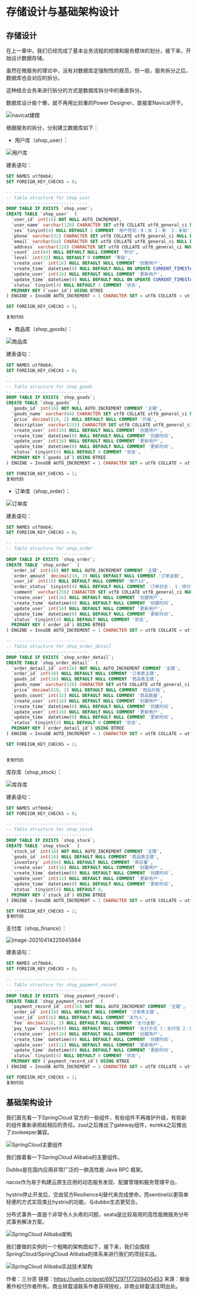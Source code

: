 # 存储设计与基础架构设计

## 存储设计

在上一章中，我们已经完成了基本业务流程的梳理和服务模块的划分，接下来，开始设计数据存储。

虽然在微服务的理论中，没有对数据库定强制性的规范，但一般，服务拆分之后，数据库也会对应的拆分。

这种结合业务来进行拆分的方式是数据库拆分中的垂直拆分。

数据库设计偷个懒，就不再用比较重的Power Designer，直接拿Navicat开干。

![navicat建模](https://gitee.com/wuyilong/picture-bed/raw/master/img/4b33b53f5a61450d9f6c5b97def0a4e4~tplv-k3u1fbpfcp-watermark.png)

根据服务的拆分，分别建立数据库如下：

- 用户库（shop_user）：

![用户库](https://gitee.com/wuyilong/picture-bed/raw/master/img/5bc6c194c1eb4433b1c69a14e43197ca~tplv-k3u1fbpfcp-watermark.png)

建表语句：

```sql
SET NAMES utf8mb4;
SET FOREIGN_KEY_CHECKS = 0;

-- ----------------------------
-- Table structure for shop_user
-- ----------------------------
DROP TABLE IF EXISTS `shop_user`;
CREATE TABLE `shop_user`  (
  `user_id` int(16) NOT NULL AUTO_INCREMENT,
  `user_name` varchar(128) CHARACTER SET utf8 COLLATE utf8_general_ci NULL DEFAULT NULL COMMENT '用户名',
  `sex` tinyint(4) NULL DEFAULT 2 COMMENT '用户性别：0：女 1：男  2：未知',
  `phone` varchar(32) CHARACTER SET utf8 COLLATE utf8_general_ci NULL DEFAULT NULL COMMENT '手机号',
  `email` varchar(64) CHARACTER SET utf8 COLLATE utf8_general_ci NULL DEFAULT NULL COMMENT '邮箱',
  `address` varchar(128) CHARACTER SET utf8 COLLATE utf8_general_ci NULL DEFAULT NULL COMMENT '地址',
  `count` int(64) NULL DEFAULT NULL COMMENT '积分',
  `level` int(32) NULL DEFAULT 0 COMMENT '等级',
  `create_user` int(16) NULL DEFAULT NULL COMMENT '创建用户',
  `create_time` datetime(0) NULL DEFAULT NULL ON UPDATE CURRENT_TIMESTAMP(0) COMMENT '创建时间',
  `update_user` int(16) NULL DEFAULT NULL COMMENT '更新用户',
  `update_time` datetime(0) NULL DEFAULT NULL ON UPDATE CURRENT_TIMESTAMP(0) COMMENT '更新时间',
  `status` tinyint(4) NULL DEFAULT 1 COMMENT '状态',
  PRIMARY KEY (`user_id`) USING BTREE
) ENGINE = InnoDB AUTO_INCREMENT = 1 CHARACTER SET = utf8 COLLATE = utf8_general_ci COMMENT = '用户表' ROW_FORMAT = Dynamic;

SET FOREIGN_KEY_CHECKS = 1;

复制代码
```

- 商品库（shop_goods）：

![商品库](https://gitee.com/wuyilong/picture-bed/raw/master/img/cacf7f87cbcb4418bc69f5e1e0149f49~tplv-k3u1fbpfcp-watermark.png)

建表语句：

```sql
SET NAMES utf8mb4;
SET FOREIGN_KEY_CHECKS = 0;

-- ----------------------------
-- Table structure for shop_goods
-- ----------------------------
DROP TABLE IF EXISTS `shop_goods`;
CREATE TABLE `shop_goods`  (
  `goods_id` int(16) NOT NULL AUTO_INCREMENT COMMENT '主键',
  `goods_name` varchar(64) CHARACTER SET utf8 COLLATE utf8_general_ci NULL DEFAULT NULL COMMENT '商品名称',
  `price` decimal(10, 2) NULL DEFAULT NULL COMMENT '价格',
  `description` varchar(255) CHARACTER SET utf8 COLLATE utf8_general_ci NULL DEFAULT NULL COMMENT '商品介绍',
  `create_user` int(16) NULL DEFAULT NULL COMMENT '创建用户',
  `create_time` datetime(0) NULL DEFAULT NULL COMMENT '创建时间',
  `update_user` int(16) NULL DEFAULT NULL COMMENT '更新用户',
  `update_time` datetime(0) NULL DEFAULT NULL COMMENT '更新时间',
  `status` tinyint(4) NULL DEFAULT 0 COMMENT '状态',
  PRIMARY KEY (`goods_id`) USING BTREE
) ENGINE = InnoDB AUTO_INCREMENT = 1 CHARACTER SET = utf8 COLLATE = utf8_general_ci ROW_FORMAT = Dynamic;

SET FOREIGN_KEY_CHECKS = 1;
复制代码
```

- 订单库（shop_order）：

![订单库](https://gitee.com/wuyilong/picture-bed/raw/master/img/1844f7b1028d402b953fcd0bafc06a75~tplv-k3u1fbpfcp-watermark.png)

建表语句：

```sql
SET NAMES utf8mb4;
SET FOREIGN_KEY_CHECKS = 0;

-- ----------------------------
-- Table structure for shop_order
-- ----------------------------
DROP TABLE IF EXISTS `shop_order`;
CREATE TABLE `shop_order`  (
  `order_id` int(16) NOT NULL AUTO_INCREMENT COMMENT '主键',
  `order_amount` decimal(10, 2) NULL DEFAULT NULL COMMENT '订单金额',
  `user_id` int(16) NULL DEFAULT NULL COMMENT '用户id',
  `order_status` tinyint(4) NULL DEFAULT NULL COMMENT '订单状态： 1：待付款  2：已支付 3：已发货 4：已完成 5：已关闭',
  `comment` varchar(256) CHARACTER SET utf8 COLLATE utf8_general_ci NULL DEFAULT NULL COMMENT '评价',
  `create_user` int(16) NULL DEFAULT NULL COMMENT '创建用户',
  `create_time` datetime(0) NULL DEFAULT NULL COMMENT '创建时间',
  `update_user` int(16) NULL DEFAULT NULL COMMENT '更新用户',
  `update_time` datetime(0) NULL DEFAULT NULL COMMENT '更新时间',
  `status` tinyint(4) NULL DEFAULT NULL COMMENT '状态',
  PRIMARY KEY (`order_id`) USING BTREE
) ENGINE = InnoDB AUTO_INCREMENT = 1 CHARACTER SET = utf8 COLLATE = utf8_general_ci ROW_FORMAT = Dynamic;

-- ----------------------------
-- Table structure for shop_order_detail
-- ----------------------------
DROP TABLE IF EXISTS `shop_order_detail`;
CREATE TABLE `shop_order_detail`  (
  `order_detail_id` int(16) NOT NULL AUTO_INCREMENT COMMENT '主键',
  `order_id` int(16) NULL DEFAULT NULL COMMENT '订单表主键',
  `goods_id` int(16) NULL DEFAULT NULL COMMENT '商品表主键',
  `goods_name` varchar(128) CHARACTER SET utf8 COLLATE utf8_general_ci NULL DEFAULT NULL COMMENT '商品名称',
  `price` decimal(10, 2) NULL DEFAULT NULL COMMENT '商品价格',
  `goods_count` int(32) NULL DEFAULT NULL COMMENT '商品数量',
  `create_user` int(16) NULL DEFAULT NULL COMMENT '创建用户',
  `create_time` datetime(0) NULL DEFAULT NULL COMMENT '创建时间',
  `update_user` int(16) NULL DEFAULT NULL COMMENT '更新用户',
  `update_time` datetime(0) NULL DEFAULT NULL COMMENT '更新时间',
  `status` tinyint(4) NULL DEFAULT 0 COMMENT '状态',
  PRIMARY KEY (`order_detail_id`) USING BTREE
) ENGINE = InnoDB AUTO_INCREMENT = 1 CHARACTER SET = utf8 COLLATE = utf8_general_ci ROW_FORMAT = Dynamic;

SET FOREIGN_KEY_CHECKS = 1;


复制代码
```

库存库（shop_stock）：

![库存库](https://gitee.com/wuyilong/picture-bed/raw/master/img/37ce29a2c3164ee986892e92db46d7d9~tplv-k3u1fbpfcp-watermark.png)

建表语句：

```sql
SET NAMES utf8mb4;
SET FOREIGN_KEY_CHECKS = 0;

-- ----------------------------
-- Table structure for shop_stock
-- ----------------------------
DROP TABLE IF EXISTS `shop_stock`;
CREATE TABLE `shop_stock`  (
  `stock_id` int(16) NOT NULL AUTO_INCREMENT COMMENT '主键',
  `goods_id` int(16) NULL DEFAULT NULL COMMENT '商品表主键',
  `inventory` int(64) NULL DEFAULT NULL COMMENT '库存量',
  `create_user` int(16) NULL DEFAULT NULL COMMENT '创建用户',
  `create_time` datetime(0) NULL DEFAULT NULL COMMENT '创建时间',
  `update_user` int(11) NULL DEFAULT NULL COMMENT '更新用户',
  `update_time` datetime(0) NULL DEFAULT NULL COMMENT '更新时间',
  `status` tinyint(4) NULL DEFAULT 0,
  PRIMARY KEY (`stock_id`) USING BTREE
) ENGINE = InnoDB AUTO_INCREMENT = 1 CHARACTER SET = utf8 COLLATE = utf8_general_ci ROW_FORMAT = Dynamic;

SET FOREIGN_KEY_CHECKS = 1;
复制代码
```

支付库（shop_finance）：

![image-20210414225945884](https://gitee.com/wuyilong/picture-bed/raw/master/img/4dc0d77f4fd947adb9ee1bb4c2e81677~tplv-k3u1fbpfcp-watermark.png)

建表语句：

```sql
SET NAMES utf8mb4;
SET FOREIGN_KEY_CHECKS = 0;

-- ----------------------------
-- Table structure for shop_payment_record
-- ----------------------------
DROP TABLE IF EXISTS `shop_payment_record`;
CREATE TABLE `shop_payment_record`  (
  `payment_record_id` int(16) NOT NULL AUTO_INCREMENT COMMENT '主键',
  `order_id` int(16) NULL DEFAULT NULL COMMENT '订单表主键',
  `user_id` int(16) NULL DEFAULT NULL COMMENT '支付人',
  `fee` decimal(16, 2) NULL DEFAULT NULL COMMENT '支付金额',
  `pay_type` tinyint(4) NULL DEFAULT NULL COMMENT '支付方式 1：支付宝 2：微信支付',
  `create_user` int(16) NULL DEFAULT NULL COMMENT '创建用户',
  `create_time` datetime(0) NULL DEFAULT NULL COMMENT '创建时间',
  `update_user` int(11) NULL DEFAULT NULL COMMENT '更新用户',
  `update_time` datetime(0) NULL DEFAULT NULL COMMENT '更新时间',
  `status` tinyint(4) NULL DEFAULT 0 COMMENT '状态',
  PRIMARY KEY (`payment_record_id`) USING BTREE
) ENGINE = InnoDB AUTO_INCREMENT = 1 CHARACTER SET = utf8 COLLATE = utf8_general_ci ROW_FORMAT = Dynamic;

SET FOREIGN_KEY_CHECKS = 1;
复制代码
```

## 基础架构设计

我们首先看一下SpringCloud 官方的一些组件，有些组件不再维护升级，有些新的组件重新承担起相应的责任。zuul之后推出了gateway组件，eureka之后推出了zookeeper兼容。

![SpringCloud主要组件](https://gitee.com/wuyilong/picture-bed/raw/master/img/ee8ec48a2a574b9ea57004509dd1f763~tplv-k3u1fbpfcp-watermark.png)

我们接着看一下SpringCloud Alibaba的主要组件。

Dubbo是在国内应用非常广泛的一款高性能 Java RPC 框架。

nacos作为易于构建云原生应用的动态服务发现、配置管理和服务管理平台。

hystrix停止开发后，交由官方Resilience4j替代来完成使命，而sentinel以更简单轻便的方式实现类比hystrix的功能，与dubbo生态更契合。

分布式事务一直是个非常令人头疼的问题，seata是比较易用的高性能微服务分布式事务解决方案。

![SpringCloud Alibaba架构](https://gitee.com/wuyilong/picture-bed/raw/master/img/d55dffc7d1a54140b1c4fa187e9fce56~tplv-k3u1fbpfcp-watermark.png)

我们要做的实例的一个粗略的架构图如下，接下来，我们会围绕SpringCloud/SpringCloud Alibaba的体系来进行我们的项目实战。

![SpringCloud Alibaba实战技术架构](https://gitee.com/wuyilong/picture-bed/raw/master/img/561d9d21f92b4da7b3caff8bb20e2a53~tplv-k3u1fbpfcp-watermark.png)




作者：三分恶
链接：https://juejin.cn/post/6971297177209405453
来源：掘金
著作权归作者所有。商业转载请联系作者获得授权，非商业转载请注明出处。